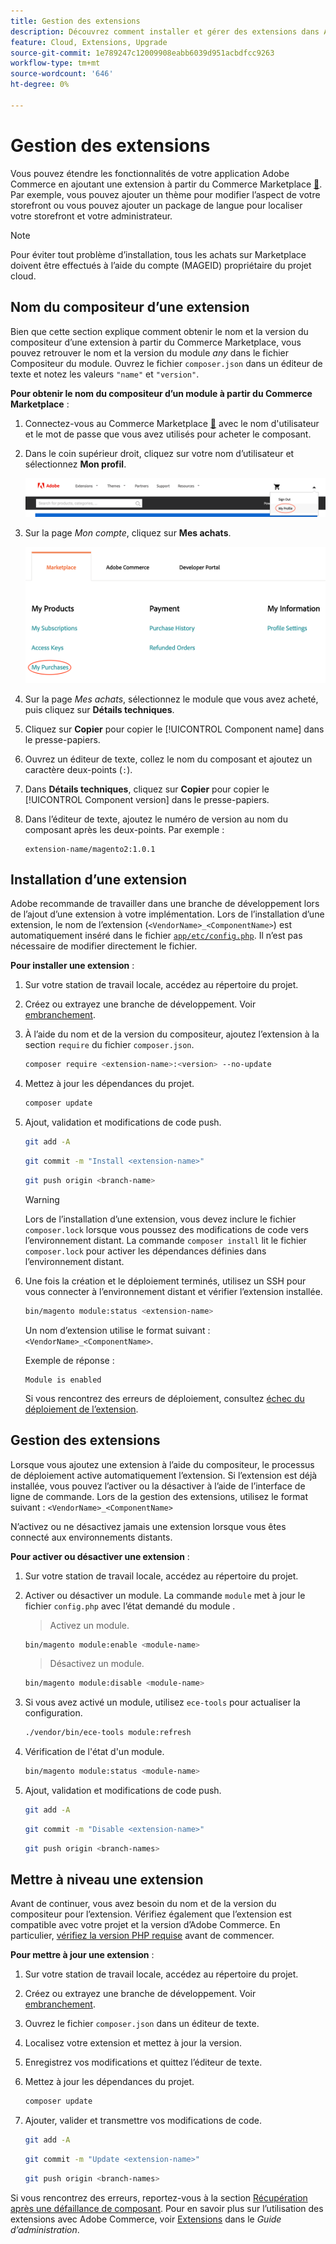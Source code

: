 ```yaml
---
title: Gestion des extensions
description: Découvrez comment installer et gérer des extensions dans Adobe Commerce sur l’infrastructure cloud.
feature: Cloud, Extensions, Upgrade
source-git-commit: 1e789247c12009908eabb6039d951acbdfcc9263
workflow-type: tm+mt
source-wordcount: '646'
ht-degree: 0%

---
```


# Gestion des extensions

Vous pouvez étendre les fonctionnalités de votre application Adobe Commerce en ajoutant une extension à partir du Commerce Marketplace [&#128279;](https://marketplace.magento.com). Par exemple, vous pouvez ajouter un thème pour modifier l’aspect de votre storefront ou vous pouvez ajouter un package de langue pour localiser votre storefront et votre administrateur.

>[!NOTE]
>
>Pour éviter tout problème d’installation, tous les achats sur Marketplace doivent être effectués à l’aide du compte (MAGEID) propriétaire du projet cloud.

## Nom du compositeur d’une extension

Bien que cette section explique comment obtenir le nom et la version du compositeur d’une extension à partir du Commerce Marketplace, vous pouvez retrouver le nom et la version du module _any_ dans le fichier Compositeur du module. Ouvrez le fichier `composer.json` dans un éditeur de texte et notez les valeurs `"name"` et `"version"`.

**Pour obtenir le nom du compositeur d’un module à partir du Commerce Marketplace** :

1. Connectez-vous au Commerce Marketplace [&#128279;](https://marketplace.magento.com) avec le nom d&#39;utilisateur et le mot de passe que vous avez utilisés pour acheter le composant.

1. Dans le coin supérieur droit, cliquez sur votre nom d’utilisateur et sélectionnez **Mon profil**.

   ![Accéder à votre compte Marketplace](../../assets/marketplace/my-profile.png)

1. Sur la page _Mon compte_, cliquez sur **Mes achats**.

   ![Historique des achats du marché](../../assets/marketplace/my-purchases.png)

1. Sur la page _Mes achats_, sélectionnez le module que vous avez acheté, puis cliquez sur **Détails techniques**.

1. Cliquez sur **Copier** pour copier le [!UICONTROL Component name] dans le presse-papiers.

1. Ouvrez un éditeur de texte, collez le nom du composant et ajoutez un caractère deux-points (`:`).

1. Dans **Détails techniques**, cliquez sur **Copier** pour copier le [!UICONTROL Component version] dans le presse-papiers.

1. Dans l’éditeur de texte, ajoutez le numéro de version au nom du composant après les deux-points. Par exemple :

   ```text
   extension-name/magento2:1.0.1
   ```

## Installation d’une extension

Adobe recommande de travailler dans une branche de développement lors de l’ajout d’une extension à votre implémentation. Lors de l’installation d’une extension, le nom de l’extension (`<VendorName>_<ComponentName>`) est automatiquement inséré dans le fichier [`app/etc/config.php`](https://experienceleague.adobe.com/docs/commerce-operations/configuration-guide/files/deployment-files.html). Il n’est pas nécessaire de modifier directement le fichier.

**Pour installer une extension** :

1. Sur votre station de travail locale, accédez au répertoire du projet.

1. Créez ou extrayez une branche de développement. Voir [embranchement](../development/cli-branches.md).

1. À l’aide du nom et de la version du compositeur, ajoutez l’extension à la section `require` du fichier `composer.json`.

   ```bash
   composer require <extension-name>:<version> --no-update
   ```

1. Mettez à jour les dépendances du projet.

   ```bash
   composer update
   ```

1. Ajout, validation et modifications de code push.

   ```bash
   git add -A
   ```

   ```bash
   git commit -m "Install <extension-name>"
   ```

   ```bash
   git push origin <branch-name>
   ```

   >[!WARNING]
   >
   >Lors de l’installation d’une extension, vous devez inclure le fichier `composer.lock` lorsque vous poussez des modifications de code vers l’environnement distant. La commande `composer install` lit le fichier `composer.lock` pour activer les dépendances définies dans l’environnement distant.

1. Une fois la création et le déploiement terminés, utilisez un SSH pour vous connecter à l’environnement distant et vérifier l’extension installée.

   ```bash
   bin/magento module:status <extension-name>
   ```

   Un nom d’extension utilise le format suivant : `<VendorName>_<ComponentName>`.

   Exemple de réponse :

   ```
   Module is enabled
   ```

   Si vous rencontrez des erreurs de déploiement, consultez [échec du déploiement de l’extension](../deploy/recover-failed-deployment.md).

## Gestion des extensions

Lorsque vous ajoutez une extension à l’aide du compositeur, le processus de déploiement active automatiquement l’extension. Si l’extension est déjà installée, vous pouvez l’activer ou la désactiver à l’aide de l’interface de ligne de commande. Lors de la gestion des extensions, utilisez le format suivant : `<VendorName>_<ComponentName>`

N’activez ou ne désactivez jamais une extension lorsque vous êtes connecté aux environnements distants.

**Pour activer ou désactiver une extension** :

1. Sur votre station de travail locale, accédez au répertoire du projet.

1. Activer ou désactiver un module. La commande `module` met à jour le fichier `config.php` avec l’état demandé du module .

   >Activez un module.

   ```bash
   bin/magento module:enable <module-name>
   ```

   >Désactivez un module.

   ```bash
   bin/magento module:disable <module-name>
   ```

1. Si vous avez activé un module, utilisez `ece-tools` pour actualiser la configuration.

   ```bash
   ./vendor/bin/ece-tools module:refresh
   ```

1. Vérification de l&#39;état d&#39;un module.

   ```bash
   bin/magento module:status <module-name>
   ```

1. Ajout, validation et modifications de code push.

   ```bash
   git add -A
   ```

   ```bash
   git commit -m "Disable <extension-name>"
   ```

   ```bash
   git push origin <branch-names>
   ```

## Mettre à niveau une extension

Avant de continuer, vous avez besoin du nom et de la version du compositeur pour l’extension. Vérifiez également que l’extension est compatible avec votre projet et la version d’Adobe Commerce. En particulier, [vérifiez la version PHP requise](https://experienceleague.adobe.com/docs/commerce-operations/installation-guide/system-requirements.html) avant de commencer.

**Pour mettre à jour une extension** :

1. Sur votre station de travail locale, accédez au répertoire du projet.

1. Créez ou extrayez une branche de développement. Voir [embranchement](../development/cli-branches.md).

1. Ouvrez le fichier `composer.json` dans un éditeur de texte.

1. Localisez votre extension et mettez à jour la version.

1. Enregistrez vos modifications et quittez l’éditeur de texte.

1. Mettez à jour les dépendances du projet.

   ```bash
   composer update
   ```

1. Ajouter, valider et transmettre vos modifications de code.

   ```bash
   git add -A
   ```

   ```bash
   git commit -m "Update <extension-name>"
   ```

   ```bash
   git push origin <branch-names>
   ```

Si vous rencontrez des erreurs, reportez-vous à la section [Récupération après une défaillance de composant](../deploy/recover-failed-deployment.md). Pour en savoir plus sur l’utilisation des extensions avec Adobe Commerce, voir [Extensions](https://experienceleague.adobe.com/docs/commerce-admin/start/resources/extensions.html) dans le _Guide d’administration_.
